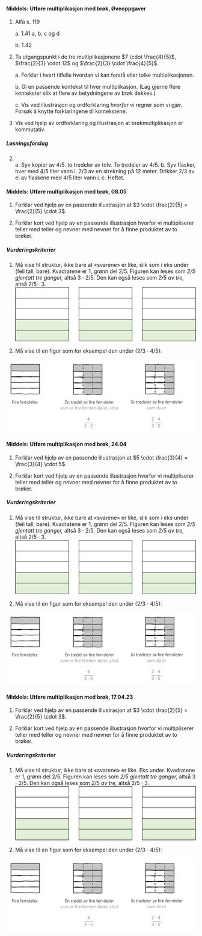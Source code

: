 
#### Middels: Utføre multiplikasjon med brøk,  Øveoppgaver

1. Alfa s. 119

   a. 1.41 a, b, c og d

   b. 1.42

2. Ta utgangspunkt i de tre multiplikasjonene $7 \cdot \frac{4}{5}$,
   $\frac{2}{3} \cdot 12$ og $\frac{2}{3} \cdot \frac{4}{5}$.

   a. Forklar i hvert tilfelle hvordan vi kan forstå eller tolke
   multiplikasjonen.

   b. Gi en passende kontekst til hver multiplikasjon. (Lag gjerne
   flere kontekster slik at flere av betydningene av brøk dekkes.)

   c. Vis ved illustrasjon og ordforklaring _hvorfor_ vi regner som vi
   gjør. Forsøk å knytte forklaringene til kontekstene.

3. Vis ved hjelp av ordforklaring og illustrasjon at brøkmultiplikasjon
   er kommutativ.

##### Løsningsforslag

2. \
a. Syv kopier av 4/5. to tredeler av tolv. To tredeler av 4/5.
b. Syv flasker, hver med 4/5 liter vann i. 2/3 av en strekning på 12 meter. Drikker 2/3 av ei av flaskene med 4/5 liter vann i.
c. Heftet.


#### Middels: Utføre multiplikasjon med brøk,  08.05

1. Forklar ved hjelp av en passende illustrasjon at $3 \cdot \frac{2}{5} = \frac{2}{5} \cdot 3$.

2. Forklar kort ved hjelp av en passende illustrasjon hvorfor vi multipliserer teller med teller og nevner med nevner for å finne produktet av to brøker.  

##### Vurderingskriterier

1. Må vise til struktur, ikke bare at «svarene» er like, slik som i
eks under (feil tall, bare). Kvadratene er 1, grønn del 2/5. Figuren
kan leses som *2/5 gjentatt tre ganger,* altså 3 ⋅ 2/5. Den kan også
leses som *2/5 av tre,* altså 2/5 ⋅ 3.
![](https://raw.githubusercontent.com/Andremartiny/MA-173/main/img//tall/24.04media/media/image1.png)

1. Må vise til en figur som for eksempel den under (2/3 ⋅ 4/5):

![](https://raw.githubusercontent.com/Andremartiny/MA-173/main/img//tall/24.04media/media/image2.png)


#### Middels: Utføre multiplikasjon med brøk,  24.04

1. Forklar ved hjelp av en passende illustrasjon at $5 \cdot \frac{3}{4} = \frac{3}{4} \cdot 5$.

2. Forklar kort ved hjelp av en passende illustrasjon hvorfor vi multipliserer teller med teller og nevner med nevner for å finne produktet av to brøker.  

##### Vurderingskriterier

1. Må vise til struktur, ikke bare at «svarene» er like, slik som i
eks under (feil tall, bare). Kvadratene er 1, grønn del 2/5. Figuren
kan leses som _2/5 gjentatt tre ganger,_ altså 3 ⋅ 2/5. Den kan også
leses som _2/5 av tre,_ altså 2/5 ⋅ 3.
![](https://raw.githubusercontent.com/Andremartiny/MA-173/main/img//tall/24.04media/media/image1.png)

1. Må vise til en figur som for eksempel den under (2/3 ⋅ 4/5):

![](https://raw.githubusercontent.com/Andremartiny/MA-173/main/img//tall/24.04media/media/image2.png)


#### Middels: Utføre multiplikasjon med brøk,  17.04.23

1. Forklar ved hjelp av en passende illustrasjon at $3 \cdot \frac{2}{5} = \frac{2}{5} \cdot 3$.

2. Forklar kort ved hjelp av en passende illustrasjon hvorfor vi multipliserer teller med teller og nevner med nevner for å finne produktet av to brøker.  

##### Vurderingskriterier

1. Må vise til struktur, ikke bare at «svarene» er like. Eks under.
Kvadratene er 1, grønn del 2/5. Figuren kan leses som *2/5 gjentatt
tre ganger,* altså 3 ⋅ 2/5. Den kan også leses som _2/5 av tre,_ altså
2/5 ⋅ 3.
![](https://raw.githubusercontent.com/Andremartiny/MA-173/main/img/tall/image13.png)

1. Må vise til en figur som for eksempel den under (2/3 ⋅ 4/5):

![](https://raw.githubusercontent.com/Andremartiny/MA-173/main/img/tall/image2.png)

